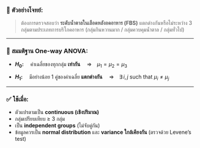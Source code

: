 ### 🧪 **ตัวอย่างโจทย์:**

> ต้องการตรวจสอบว่า **ระดับน้ำตาลในเลือดหลังอดอาหาร (FBS)**
> แตกต่างกันหรือไม่ระหว่าง 3 กลุ่มตามประเภทการบริโภคอาหาร
> (กลุ่มกินหวานมาก / กลุ่มควบคุมน้ำตาล / กลุ่มทั่วไป)

---

### 📌 **สมมติฐาน One-way ANOVA:**

* **$H_0$:**
   ค่าเฉลี่ยของทุกกลุ่ม **เท่ากัน**
   ⇒ $\mu_1 = \mu_2 = \mu_3$

* **$H_1$:**
   มีอย่างน้อย 1 คู่ของค่าเฉลี่ย **แตกต่างกัน**
   ⇒ $\exists\, i,j \text{ such that } \mu_i \ne \mu_j$

---

### ✅ ใช้เมื่อ:

* ตัวแปรตามเป็น **continuous (เชิงปริมาณ)**
* กลุ่มเปรียบเทียบ ≥ 3 กลุ่ม
* เป็น **independent groups** (ไม่จับคู่กัน)
* ข้อมูลควรเป็น **normal distribution** และ **variance ใกล้เคียงกัน** (ตรวจด้วย Levene’s test)
